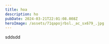 ```yaml
---
title: hoa
description: ho
pubDate: 2024-03-21T22:01:08.008Z
heroImage: /assets/71qapojrbsl._ac_sx679_.jpg
---
```

sddsdd
